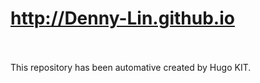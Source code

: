 # http://Denny-Lin.github.io
<br><br/>
This repository has been automative created by Hugo KIT.
<br><br/>

